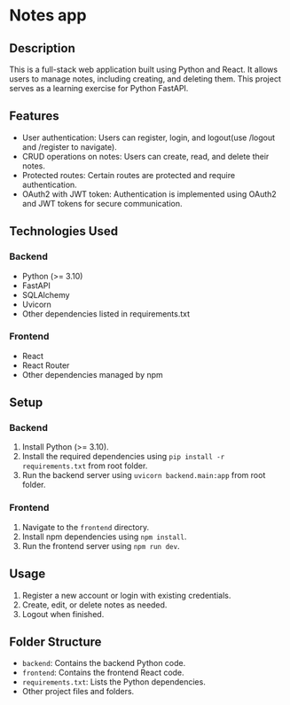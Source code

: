 # Notes app

## Description

This is a full-stack web application built using Python and React. It allows users to manage notes, including creating, and deleting them. This project serves as a learning exercise for Python FastAPI.

## Features

- User authentication: Users can register, login, and logout(use /logout and /register to navigate).
- CRUD operations on notes: Users can create, read, and delete their notes.
- Protected routes: Certain routes are protected and require authentication.
- OAuth2 with JWT token: Authentication is implemented using OAuth2 and JWT tokens for secure communication.

## Technologies Used

### Backend
- Python (>= 3.10)
- FastAPI
- SQLAlchemy
- Uvicorn
- Other dependencies listed in requirements.txt

### Frontend
- React
- React Router
- Other dependencies managed by npm

## Setup

### Backend
1. Install Python (>= 3.10).
2. Install the required dependencies using `pip install -r requirements.txt` from root folder.
3. Run the backend server using `uvicorn backend.main:app` from root folder.

### Frontend
1. Navigate to the `frontend` directory.
2. Install npm dependencies using `npm install`.
3. Run the frontend server using `npm run dev`.

## Usage

1. Register a new account or login with existing credentials.
2. Create, edit, or delete notes as needed.
3. Logout when finished.

## Folder Structure

- `backend`: Contains the backend Python code.
- `frontend`: Contains the frontend React code.
- `requirements.txt`: Lists the Python dependencies.
- Other project files and folders.

